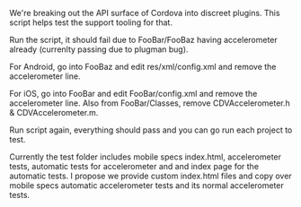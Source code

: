 We're breaking out the API surface of Cordova into discreet plugins. This script helps test the support tooling for that.

Run the script, it should fail due to FooBar/FooBaz having accelerometer already (currenlty passing due to plugman bug).

For Android, go into FooBaz and edit res/xml/config.xml and remove the accelerometer line.

For iOS, go into FooBar and edit FooBar/config.xml and remove the accelerometer line. Also from FooBar/Classes, remove CDVAccelerometer.h & CDVAccelerometer.m.

Run script again, everything should pass and you can go run each project to test.

Currently the test folder includes mobile specs index.html, accelerometer tests, automatic tests for accelerometer and and index page for the automatic tests. I propose we provide custom index.html files and copy over mobile specs automatic accelerometer tests and its normal accelerometer tests.
